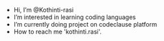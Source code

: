- Hi, I’m @Kothinti-rasi
- I’m interested in learning coding languages
- I’m currently doing project on codeclause platform
- How to reach me 'kothinti.rasi'.

<!---
Koyhinti-rasi/Koyhinti-rasi is a ✨ special ✨ repository because its `README.md` (this file) appears on your GitHub profile.
You can click the Preview link to take a look at your changes.
--->
